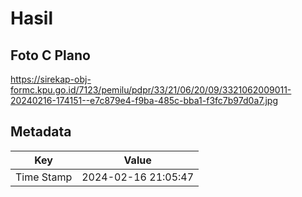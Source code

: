 # Hasil

## Foto C Plano

https://sirekap-obj-formc.kpu.go.id/7123/pemilu/pdpr/33/21/06/20/09/3321062009011-20240216-174151--e7c879e4-f9ba-485c-bba1-f3fc7b97d0a7.jpg


## Metadata

| Key        | Value               |
| ---------- | ------------------- |
| Time Stamp | 2024-02-16 21:05:47 |



